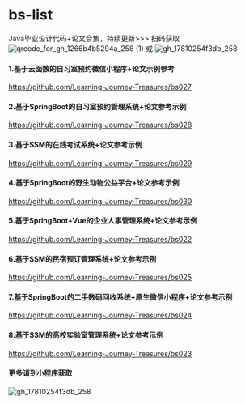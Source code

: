 # bs-list
Java毕业设计代码+论文合集，持续更新>>> 扫码获取
![qrcode_for_gh_1266b4b5294a_258 (1)](https://github.com/user-attachments/assets/00a396c0-817c-4913-83da-dfc2c8e29cce) 或 ![gh_17810254f3db_258](https://github.com/user-attachments/assets/b63b5532-6049-4ebc-9acd-283ed419b075)
#### 1.基于云函数的自习室预约微信小程序+论文示例参考 
https://github.com/Learning-Journey-Treasures/bs027
#### 2.基于SpringBoot的自习室预约管理系统+论文参考示例
https://github.com/Learning-Journey-Treasures/bs028
#### 3.基于SSM的在线考试系统+论文参考示例
https://github.com/Learning-Journey-Treasures/bs029
#### 4.基于SpringBoot的野生动物公益平台+论文参考示例
https://github.com/Learning-Journey-Treasures/bs030
#### 5.基于SpringBoot+Vue的企业人事管理系统+论文参考示例
https://github.com/Learning-Journey-Treasures/bs022
#### 6.基于SSM的民宿预订管理系统+论文参考示例
https://github.com/Learning-Journey-Treasures/bs025
#### 7.基于SpringBoot的二手数码回收系统+原生微信小程序+论文参考示例
https://github.com/Learning-Journey-Treasures/bs024
#### 8.基于SSM的高校实验室管理系统+论文参考示例
https://github.com/Learning-Journey-Treasures/bs023
#### 更多请到小程序获取
![gh_17810254f3db_258](https://github.com/user-attachments/assets/b63b5532-6049-4ebc-9acd-283ed419b075)
